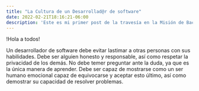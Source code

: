 ```yaml
---
title: "La Cultura de un Desarrollad@r de software"
date: 2022-02-21T18:16:21-06:00
description: 'Este es mi primer post de la travesía en la Misión de Backend con Node JS de Launch X.'
---
```

!Hola a todos!

Un desarrollador de software debe evitar lastimar a otras personas con sus habilidades. Debe ser alguien honesto y responsable, así como respetar la privacidad de los demás. No debe temer preguntar ante la duda, ya que es la única manera de aprender. Debe ser capaz de mostrarse como un ser humano emocional capaz de equivocarse y aceptar esto último, así como demostrar su capacidad de resolver problemas.
